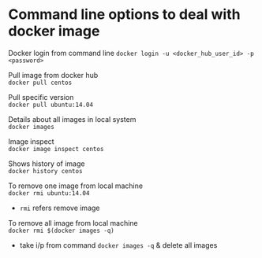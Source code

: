 # Command line options to deal with docker image

Docker login from command line
`docker login -u <docker_hub_user_id> -p <password>`

Pull image from docker hub                  
`docker pull centos`

Pull specific version                      
`docker pull ubuntu:14.04`

Details about all images in local system   
`docker images`

Image inspect                              
`docker image inspect centos`

Shows history of image                     
`docker history centos`

To remove one image from local machine     
`docker rmi ubuntu:14.04`  
  - `rmi` refers remove image

To remove all image from local machine     
`docker rmi $(docker images -q)`
  - take i/p from command `docker images -q` & delete all images
